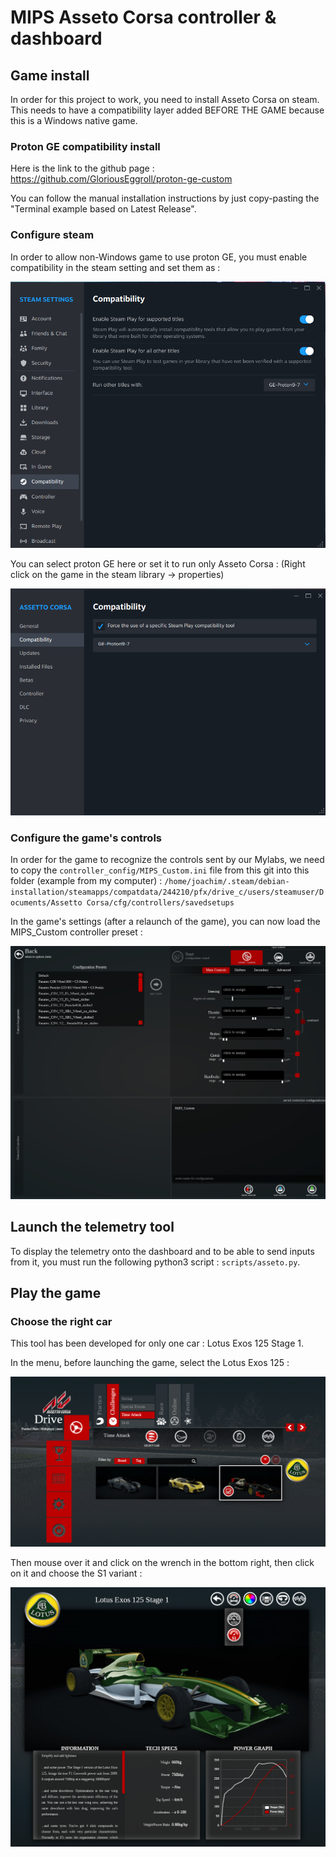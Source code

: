 # MIPS Asseto Corsa controller & dashboard

## Game install

In order for this project to work, you need to install Asseto Corsa on steam. This needs to have a compatibility layer added BEFORE THE GAME because this is a Windows native game.

### Proton GE compatibility install 

Here is the link to the github page : https://github.com/GloriousEggroll/proton-ge-custom

You can follow the manual installation instructions by just copy-pasting the "Terminal example based on Latest Release".

### Configure steam

In order to allow non-Windows game to use proton GE, you must enable compatibility in the steam setting and set them as : 

![alt text](Readme_Images/Steam_Config.png)

You can select proton GE here or set it to run only Asseto Corsa : (Right click on the game in the steam library -> properties)

![alt text](Readme_Images/Asseto_Corsa_config.png)


### Configure the game's controls 

In order for the game to recognize the controls sent by our Mylabs, we need to copy the `controller_config/MIPS_Custom.ini` file from this git into this folder (example from my computer) : `/home/joachim/.steam/debian-installation/steamapps/compatdata/244210/pfx/drive_c/users/steamuser/Documents/Assetto Corsa/cfg/controllers/savedsetups`


In the game's settings (after a relaunch of the game), you can now load the MIPS_Custom controller preset : 

![alt text](Readme_Images/Asseto_Control_Config.png)



## Launch the telemetry tool

To display the telemetry onto the dashboard and to be able to send inputs from it, you must run the following python3 script : `scripts/asseto.py`.

## Play the game

### Choose the right car

This tool has been developed for only one car : Lotus Exos 125 Stage 1.

In the menu, before launching the game, select the Lotus Exos 125 : 

![alt text](Readme_Images/Lotus_Exos.png)

Then mouse over it and click on the wrench in the bottom right, then click on it and choose the S1 variant : 

![alt text](Readme_Images/Lotus_Exos_S1.png)